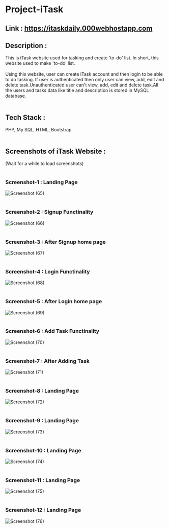 # Project-iTask
## Link : https://itaskdaily.000webhostapp.com <br/>
## Description :
This is iTask website used for tasking and create 'to-do' list. In short, this website used to make 'to-do' list.<br/><br/>
Using this website, user can create iTask account and then login to be able to do tasking. If user is authenticated then only user can view, add, edit and delete task.Unauthenticated user can't view, add, edit and delete task.All the users and tasks data like title and description is stored in MySQL database.<br/><br/>
## Tech Stack : 
PHP, My SQL, HTML, Bootstrap<br/><br/>
## Screenshots of iTask Website :
(Wait for a while to load screenshots) <br/></br>
### Screenshot-1 : Landing Page
![Screenshot (65)](https://github.com/erhariomsaini/Project-iTask/assets/151992853/6218659f-13d0-410f-b9f2-fd27a3d8d04d) <br/></br>
### Screenshot-2 : Signup Functinality
![Screenshot (66)](https://github.com/erhariomsaini/Project-iTask/assets/151992853/4965d6de-0f81-404b-9711-41983a1ccd82) <br/></br>
### Screenshot-3 : After Signup home page
![Screenshot (67)](https://github.com/erhariomsaini/Project-iTask/assets/151992853/c31726c8-058f-490d-8602-9a06efbd69fc) <br/></br>
### Screenshot-4 : Login Functinality
![Screenshot (68)](https://github.com/erhariomsaini/Project-iTask/assets/151992853/1c7578bf-0950-4948-b2f6-1ad5f189032e) <br/></br>
### Screenshot-5 : After Login home page
![Screenshot (69)](https://github.com/erhariomsaini/Project-iTask/assets/151992853/61695456-087d-4ddd-b7dc-926bdaaf64ba) <br/></br>
### Screenshot-6 : Add Task Functinality
![Screenshot (70)](https://github.com/erhariomsaini/Project-iTask/assets/151992853/6f22ffcb-dc02-4745-8d84-6c6ffea1747d) <br/></br>
### Screenshot-7 : After Adding Task
![Screenshot (71)](https://github.com/erhariomsaini/Project-iTask/assets/151992853/7aee5876-464f-4553-baaf-c9c8c6a0044f) <br/></br>
### Screenshot-8 : Landing Page
![Screenshot (72)](https://github.com/erhariomsaini/Project-iTask/assets/151992853/922dad24-80f4-4bd3-acb9-faca5f09d648) <br/></br>
### Screenshot-9 : Landing Page
![Screenshot (73)](https://github.com/erhariomsaini/Project-iTask/assets/151992853/0d0b1119-ebd5-48d2-b623-b682118c73fc) <br/></br>
### Screenshot-10 : Landing Page
![Screenshot (74)](https://github.com/erhariomsaini/Project-iTask/assets/151992853/ed7a9188-d4c3-42ae-a6da-173820dfe179) <br/></br>
### Screenshot-11 : Landing Page
![Screenshot (75)](https://github.com/erhariomsaini/Project-iTask/assets/151992853/7bff6e5c-e301-48bb-add3-e749af365ece) <br/></br>
### Screenshot-12 : Landing Page
![Screenshot (76)](https://github.com/erhariomsaini/Project-iTask/assets/151992853/88a3e048-207f-438d-836c-0d2bd478d342) <br/></br>
